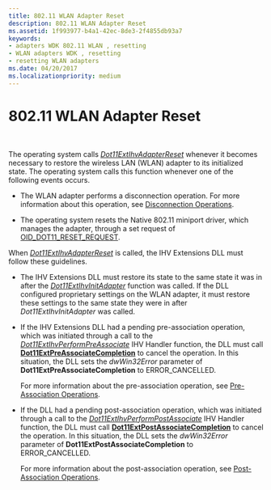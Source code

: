 ```yaml
---
title: 802.11 WLAN Adapter Reset
description: 802.11 WLAN Adapter Reset
ms.assetid: 1f993977-b4a1-42ec-8de3-2f4855db93a7
keywords:
- adapters WDK 802.11 WLAN , resetting
- WLAN adapters WDK , resetting
- resetting WLAN adapters
ms.date: 04/20/2017
ms.localizationpriority: medium
---
```


# 802.11 WLAN Adapter Reset




 

The operating system calls [*Dot11ExtIhvAdapterReset*](https://msdn.microsoft.com/library/windows/hardware/ff547434) whenever it becomes necessary to restore the wireless LAN (WLAN) adapter to its initialized state. The operating system calls this function whenever one of the following events occurs.

-   The WLAN adapter performs a disconnection operation. For more information about this operation, see [Disconnection Operations](disconnection-operations.md).

-   The operating system resets the Native 802.11 miniport driver, which manages the adapter, through a set request of [OID\_DOT11\_RESET\_REQUEST](https://msdn.microsoft.com/library/windows/hardware/ff569409).

When [*Dot11ExtIhvAdapterReset*](https://msdn.microsoft.com/library/windows/hardware/ff547434) is called, the IHV Extensions DLL must follow these guidelines.

-   The IHV Extensions DLL must restore its state to the same state it was in after the [*Dot11ExtIhvInitAdapter*](https://msdn.microsoft.com/library/windows/hardware/ff547469) function was called. If the DLL configured proprietary settings on the WLAN adapter, it must restore these settings to the same state they were in after *Dot11ExtIhvInitAdapter* was called.

-   If the IHV Extensions DLL had a pending pre-association operation, which was initiated through a call to the [*Dot11ExtIhvPerformPreAssociate*](https://msdn.microsoft.com/library/windows/hardware/ff547499) IHV Handler function, the DLL must call [**Dot11ExtPreAssociateCompletion**](https://msdn.microsoft.com/library/windows/hardware/ff547538) to cancel the operation. In this situation, the DLL sets the *dwWin32Error* parameter of **Dot11ExtPreAssociateCompletion** to ERROR\_CANCELLED.

    For more information about the pre-association operation, see [Pre-Association Operations](pre-association-operations.md).

-   If the DLL had a pending post-association operation, which was initiated through a call to the [*Dot11ExtIhvPerformPostAssociate*](https://msdn.microsoft.com/library/windows/hardware/ff547492) IHV Handler function, the DLL must call [**Dot11ExtPostAssociateCompletion**](https://msdn.microsoft.com/library/windows/hardware/ff547530) to cancel the operation. In this situation, the DLL sets the *dwWin32Error* parameter of **Dot11ExtPostAssociateCompletion** to ERROR\_CANCELLED.

    For more information about the post-association operation, see [Post-Association Operations](post-association-operations.md).

 

 





